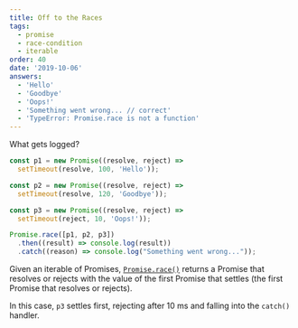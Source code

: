 ```yaml
---
title: Off to the Races
tags:
  - promise
  - race-condition
  - iterable
order: 40
date: '2019-10-06'
answers:
  - 'Hello'
  - 'Goodbye'
  - 'Oops!'
  - 'Something went wrong... // correct'
  - 'TypeError: Promise.race is not a function'
---
```


What gets logged?

```javascript
const p1 = new Promise((resolve, reject) =>
  setTimeout(resolve, 100, 'Hello'));

const p2 = new Promise((resolve, reject) =>
  setTimeout(resolve, 120, 'Goodbye'));

const p3 = new Promise((resolve, reject) =>
  setTimeout(reject, 10, 'Oops!'));

Promise.race([p1, p2, p3])
  .then((result) => console.log(result))
  .catch((reason) => console.log("Something went wrong..."));
```

<!-- explanation -->

Given an iterable of Promises, [`Promise.race()`](https://developer.mozilla.org/en-US/docs/Web/JavaScript/Reference/Global_Objects/Promise/race) returns a Promise that resolves or rejects with the value of the first
Promise that settles (the first Promise that resolves or rejects).

In this case, `p3` settles first, rejecting after 10 ms and falling into the `catch()` handler.
